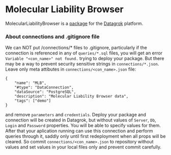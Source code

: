 # Molecular Liability Browser

MolecularLiabilityBrowser is a [package](https://datagrok.ai/help/develop/develop#packages) for
the [Datagrok](https://datagrok.ai) platform.

### About connections and .gitignore file

We can NOT put /connections/* files to .gitignore, particularly if the connection is referenced in any
of `queries/*.sql` files, you will get an error
`Variable "<con_name>" not found.` trying to deploy your package. But there may be a way to prevent security sensitive
strings in `connections/*.json`. Leave only meta attibutes in `connections/<con_name>.json` file:

```
{
    "name": "MLB",
    "#type": "DataConnection",
    "dataSource": "PostgreSQL",
    "description": "Molecular Liability Browser data",
    "tags": ["demo"]
}
```

and remove `parameters` and `credentials`. Deploy your package and connection will be created in Datagrok, but without
values of `Server`, `Db`, `Login` and `Password`
properties. You will be able to specify values for them. After that your aplication running can use this connection and
perform queries through it, saddly only until first redeployment when all props will be cleared. So
commit `connections/<con_name>.json` to repository without values and set values in your local files only and prevent
commit carefully.
